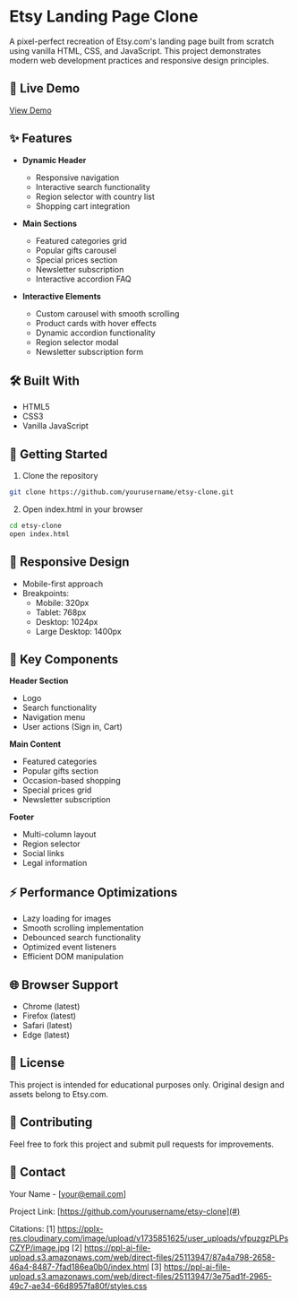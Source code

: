 # Etsy Landing Page Clone

A pixel-perfect recreation of Etsy.com's landing page built from scratch using vanilla HTML, CSS, and JavaScript. This project demonstrates modern web development practices and responsive design principles.

## 🌟 Live Demo
[View Demo](https://salahmed-ctrlz.github.io/EtsyLandingPageReplica/) 

## ✨ Features

- **Dynamic Header**
  - Responsive navigation
  - Interactive search functionality
  - Region selector with country list
  - Shopping cart integration

- **Main Sections**
  - Featured categories grid
  - Popular gifts carousel
  - Special prices section
  - Newsletter subscription
  - Interactive accordion FAQ

- **Interactive Elements**
  - Custom carousel with smooth scrolling
  - Product cards with hover effects
  - Dynamic accordion functionality
  - Region selector modal
  - Newsletter subscription form

## 🛠️ Built With
- HTML5
- CSS3
- Vanilla JavaScript

## 🚀 Getting Started

1. Clone the repository
```bash
git clone https://github.com/yourusername/etsy-clone.git
```

2. Open index.html in your browser
```bash
cd etsy-clone
open index.html
```

## 📱 Responsive Design
- Mobile-first approach
- Breakpoints:
  - Mobile: 320px
  - Tablet: 768px
  - Desktop: 1024px
  - Large Desktop: 1400px

## 🎨 Key Components

**Header Section**
- Logo
- Search functionality
- Navigation menu
- User actions (Sign in, Cart)

**Main Content**
- Featured categories
- Popular gifts section
- Occasion-based shopping
- Special prices grid
- Newsletter subscription

**Footer**
- Multi-column layout
- Region selector
- Social links
- Legal information

## ⚡ Performance Optimizations
- Lazy loading for images
- Smooth scrolling implementation
- Debounced search functionality
- Optimized event listeners
- Efficient DOM manipulation

## 🌐 Browser Support
- Chrome (latest)
- Firefox (latest)
- Safari (latest)
- Edge (latest)

## 📝 License
This project is intended for educational purposes only. Original design and assets belong to Etsy.com.

## 🤝 Contributing
Feel free to fork this project and submit pull requests for improvements.

## 📧 Contact
Your Name - [your@email.com]

Project Link: [https://github.com/yourusername/etsy-clone](#)

Citations:
[1] https://pplx-res.cloudinary.com/image/upload/v1735851625/user_uploads/vfpuzgzPLPsCZYP/image.jpg
[2] https://ppl-ai-file-upload.s3.amazonaws.com/web/direct-files/25113947/87a4a798-2658-46a4-8487-7fad186ea0b0/index.html
[3] https://ppl-ai-file-upload.s3.amazonaws.com/web/direct-files/25113947/3e75ad1f-2965-49c7-ae34-66d8957fa80f/styles.css
